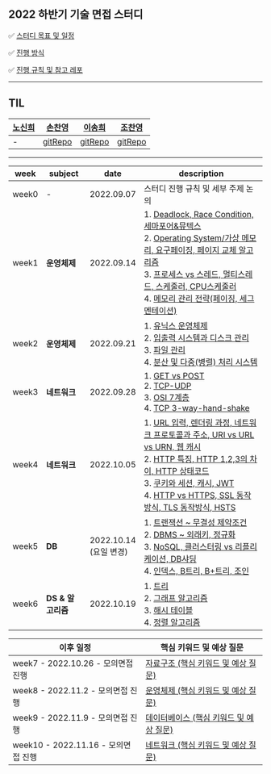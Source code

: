 ## 2022 하반기 기술 면접 스터디

✅ [스터디 목표 및 일정](https://github.com/shinhee-rebecca/2022-cs-study/blob/main/ETC/스터디%20목표%20및%20일정.md)

✅ [진행 방식](https://github.com/shinhee-rebecca/2022-cs-study/blob/main/ETC/진행%20방식.md)

✅ [진행 규칙 및 참고 레포](https://github.com/shinhee-rebecca/2022-cs-study/blob/main/ETC/진행%20규칙%20및%20참고%20레포.md)

---

## TIL

| [노신희](https://github.com/shinhee-rebecca) | [손찬영](https://github.com/chaaaany) | [이송희](https://github.com/songhee-lee) | [조찬영](https://github.com/cotchan) |
| ------------------------------------------------------------ | ------ | ------ | ------ |
| - | [gitRepo](https://github.com/chaaaany/2022_TIL)       | [gitRepo](https://songhee-lee.github.io/)       |  [gitRepo](https://cotchan.github.io)      |

---

| week  | subject | date       | description                                                      |
| ----- | ----- | ---------- | ------------------------------------------------------------ |
| week0 | - |2022.09.07 | 스터디 진행 규칙 및 세부 주제 논의                           |
| week1 | **운영체제** | 2022.09.14 | 1. [Deadlock, Race Condition, 세마포어&뮤텍스](https://github.com/shinhee-rebecca/2022-cs-study/blob/main/Operating%20System/Deadlock%2C%20Race%20Condition%2C%20세마포어%26뮤텍스.md) <br />2. [Operating System/가상 메모리, 요구페이징, 페이지 교체 알고리즘](https://github.com/shinhee-rebecca/2022-cs-study/blob/076ed51d33e468f327426a535d71492e8ea06527/Operating%20System/%EA%B0%80%EC%83%81%20%EB%A9%94%EB%AA%A8%EB%A6%AC,%20%EC%9A%94%EA%B5%AC%ED%8E%98%EC%9D%B4%EC%A7%95,%20%ED%8E%98%EC%9D%B4%EC%A7%80%20%EA%B5%90%EC%B2%B4%20%EC%95%8C%EA%B3%A0%EB%A6%AC%EC%A6%98.md) <br />3. [프로세스 vs 스레드, 멀티스레드, 스케줄러, CPU스케줄러](https://github.com/shinhee-rebecca/2022-cs-study/blob/main/Operating%20System/Process%2C%20Thread%2C%20CPU%20Scheduler.md)<br />4. [메모리 관리 전략(페이징, 세그멘테이션)](https://github.com/shinhee-rebecca/2022-cs-study/blob/main/Operating%20System/%EB%A9%94%EB%AA%A8%EB%A6%AC%20%EA%B4%80%EB%A6%AC%20%EC%A0%84%EB%9E%B5(%ED%8E%98%EC%9D%B4%EC%A7%95%2C%20%EC%84%B8%EA%B7%B8%EB%A9%98%ED%85%8C%EC%9D%B4%EC%85%98).md) |
| week2 | **운영체제** | 2022.09.21 | 1. [유닉스 운영체제](https://github.com/shinhee-rebecca/2022-cs-study/blob/main/Operating%20System/유닉스%20운영체제.md) <br />2. [입출력 시스템과 디스크 관리](https://github.com/shinhee-rebecca/2022-cs-study/blob/09f0262672a75d7152932116a6d6bcbe93dfb40a/Operating%20System/%EC%9E%85%EC%B6%9C%EB%A0%A5%EC%8B%9C%EC%8A%A4%ED%85%9C%EA%B3%BC%EB%94%94%EC%8A%A4%ED%81%AC%EA%B4%80%EB%A6%AC.md) <br />3. [파일 관리](https://github.com/shinhee-rebecca/2022-cs-study/blob/main/Operating%20System/%ED%8C%8C%EC%9D%BC%20%EC%8B%9C%EC%8A%A4%ED%85%9C.md) <br />4. [분산 및 다중(병렬) 처리 시스템](https://github.com/shinhee-rebecca/2022-cs-study/blob/main/Operating%20System/분산%20및%20다중(병렬)%20처리%20시스템.md) |
| week3 | **네트워크** | 2022.09.28 | 1. [GET vs POST](https://github.com/shinhee-rebecca/2022-cs-study/blob/main/Network/Get%20vs%20Post.md)<br />2. [TCP-UDP](https://github.com/shinhee-rebecca/2022-cs-study/blob/main/Network/TCP-UDP.md)<br />3. [OSI 7계층](https://github.com/shinhee-rebecca/2022-cs-study/blob/main/Network/OSI7계층.md)<br />4. [TCP 3-way-hand-shake](https://github.com/shinhee-rebecca/2022-cs-study/blob/main/Network/TCP%203-way-hand-shake.md) |
| week4 | **네트워크** | 2022.10.05 | 1. [URL 입력, 렌더링 과정, 네트워크 프로토콜과 주소, URI vs URL vs URN, 웹 캐시](https://github.com/shinhee-rebecca/2022-cs-study/blob/main/Network/URL%20입력%2C%20렌더링%20과정%2C%20네트워크%20프로토콜과%20주소%2C%20URI%20vs%20URL%20vs%20URN%2C%20웹%20캐시.md)<br />2. [HTTP 특징, HTTP 1,2,3의 차이, HTTP 상태코드](https://github.com/shinhee-rebecca/2022-cs-study/blob/main/Network/HTTP%20특징%2C%20HTTP%201%2C2%2C3의%20차이%2C%20HTTP%20상태코드.md) <br />3. [쿠키와 세션, 캐시, JWT](https://github.com/shinhee-rebecca/2022-cs-study/blob/main/Network/쿠키%2C%20세션%2C%20JWT%2C%20캐시.md) <br />4. [HTTP vs HTTPS, SSL 동작방식, TLS 동작방식, HSTS](https://github.com/shinhee-rebecca/2022-cs-study/blob/main/Network/HTTP와%20HTTPS.md) |
| week5 | **DB** | 2022.10.14 <br /> (요일 변경) | 1. [트랜잭션 ~ 무결성 제약조건](https://github.com/shinhee-rebecca/2022-cs-study/blob/main/Database/integrity%2C%20transaction%2C%20deadlock.md) <br />2. [DBMS ~ 외래키, 정규화](https://github.com/shinhee-rebecca/2022-cs-study/blob/main/Database/DBMS%20~%20%EC%99%B8%EB%9E%98%ED%82%A4%2C%20%EC%A0%95%EA%B7%9C%ED%99%94.MD) <br />3. [NoSQL, 클러스터링 vs 리플리케이션, DB샤딩](https://github.com/shinhee-rebecca/2022-cs-study/blob/main/Database/NoSQL%2C%20%ED%81%B4%EB%9F%AC%EC%8A%A4%ED%84%B0%EB%A7%81%20vs%20%EB%A6%AC%ED%94%8C%EB%A6%AC%EC%BC%80%EC%9D%B4%EC%85%98%2C%20DB%EC%83%A4%EB%94%A9.md) <br />4. [인덱스, B트리, B+트리, 조인](https://github.com/shinhee-rebecca/2022-cs-study/blob/main/Database/%EC%9D%B8%EB%8D%B1%EC%8A%A4%2C%20B%ED%8A%B8%EB%A6%AC%2C%20B%2B%ED%8A%B8%EB%A6%AC%2C%20%EC%A1%B0%EC%9D%B8.md) |
| week6 | **DS & 알고리즘** | 2022.10.19 | 1. [트리](https://github.com/shinhee-rebecca/2022-cs-study/blob/44209fb47d923173a2716dcfb2801d9c27749585/Algorithm/%ED%8A%B8%EB%A6%AC.md) <br />2. [그래프 알고리즘](https://github.com/shinhee-rebecca/2022-cs-study/blob/44209fb47d923173a2716dcfb2801d9c27749585/Algorithm/%EA%B7%B8%EB%9E%98%ED%94%84%EC%95%8C%EA%B3%A0%EB%A6%AC%EC%A6%98.md) <br />3. [해시 테이블](https://github.com/shinhee-rebecca/2022-cs-study/blob/44209fb47d923173a2716dcfb2801d9c27749585/Algorithm/%ED%95%B4%EC%8B%9C%20%ED%85%8C%EC%9D%B4%EB%B8%94.md) <br />4. [정렬 알고리즘](https://github.com/shinhee-rebecca/2022-cs-study/blob/44209fb47d923173a2716dcfb2801d9c27749585/Algorithm/%EC%A0%95%EB%A0%AC%20%EC%95%8C%EA%B3%A0%EB%A6%AC%EC%A6%98.md) |

| 이후 일정                          | 핵심 키워드 및 예상 질문                                     |
| ---------------------------------- | ------------------------------------------------------------ |
| week7 - 2022.10.26 - 모의면접 진행 | [자료구조 (핵심 키워드 및 예상 질문)](https://github.com/shinhee-rebecca/2022-cs-study/blob/main/Algorithm/예상%20질문.md) |
| week8 - 2022.11.2 - 모의면접 진행  | [운영체제 (핵심 키워드 및 예상 질문)](https://github.com/shinhee-rebecca/2022-cs-study/blob/main/Operating%20System/예상%20질문.md) |
| week9 - 2022.11.9 - 모의면접 진행  | [데이터베이스 (핵심 키워드 및 예상 질문)](https://github.com/shinhee-rebecca/2022-cs-study/blob/main/Database/예상%20질문.md) |
| week10 - 2022.11.16 - 모의면접 진행  | [네트워크 (핵심 키워드 및 예상 질문)](https://github.com/shinhee-rebecca/2022-cs-study/blob/main/Network/기술면접%20질문%20정리%20-%20네트워크.md) |




